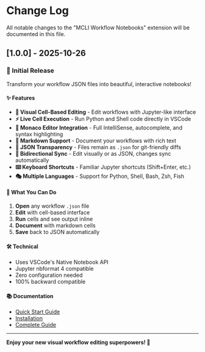 # Change Log

All notable changes to the "MCLI Workflow Notebooks" extension will be documented in this file.

## [1.0.0] - 2025-10-26

### 🎉 Initial Release

Transform your workflow JSON files into beautiful, interactive notebooks!

#### ✨ Features

- **🎨 Visual Cell-Based Editing** - Edit workflows with Jupyter-like interface
- **⚡ Live Cell Execution** - Run Python and Shell code directly in VSCode
- **🎯 Monaco Editor Integration** - Full IntelliSense, autocomplete, and syntax highlighting
- **📝 Markdown Support** - Document your workflows with rich text
- **💾 JSON Transparency** - Files remain as `.json` for git-friendly diffs
- **🔄 Bidirectional Sync** - Edit visually or as JSON, changes sync automatically
- **⌨️ Keyboard Shortcuts** - Familiar Jupyter shortcuts (Shift+Enter, etc.)
- **🎭 Multiple Languages** - Support for Python, Shell, Bash, Zsh, Fish

#### 🚀 What You Can Do

1. **Open** any workflow `.json` file
2. **Edit** with cell-based interface
3. **Run** cells and see output inline
4. **Document** with markdown cells
5. **Save** back to JSON automatically

#### 🛠️ Technical

- Uses VSCode's Native Notebook API
- Jupyter nbformat 4 compatible
- Zero configuration needed
- 100% backward compatible

#### 📚 Documentation

- [Quick Start Guide](https://github.com/gwicho38/mcli/blob/main/README-VISUAL-EDITING.md)
- [Installation](https://github.com/gwicho38/mcli/blob/main/vscode-extension/INSTALL.md)
- [Complete Guide](https://github.com/gwicho38/mcli/blob/main/docs/workflow-notebooks.md)

---

**Enjoy your new visual workflow editing superpowers! 🚀**
